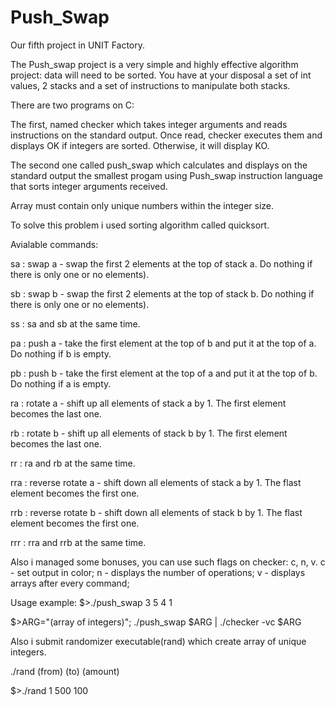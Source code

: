 # Push_Swap

Our fifth project in UNIT Factory.

The Push_swap project is a very simple and highly effective algorithm project: data will need to be sorted. You have at your disposal a set of int values, 2 stacks and a set of instructions to manipulate both stacks.

There are two programs on C:

The first, named checker which takes integer arguments and reads instructions on the standard output. Once read, checker executes them and displays OK if integers are sorted. Otherwise, it will display KO.

The second one called push_swap which calculates and displays on the standard output the smallest progam using Push_swap instruction language that sorts integer arguments received.

Array must contain only unique numbers within the integer size.

To solve this problem i used sorting algorithm called quicksort.

Avialable commands:

sa : swap a - swap the first 2 elements at the top of stack a. Do nothing if there is only one or no elements).

sb : swap b - swap the first 2 elements at the top of stack b. Do nothing if there is only one or no elements).

ss : sa and sb at the same time.

pa : push a - take the first element at the top of b and put it at the top of a. Do nothing if b is empty.

pb : push b - take the first element at the top of a and put it at the top of b. Do nothing if a is empty.

ra : rotate a - shift up all elements of stack a by 1. The first element becomes the last one.

rb : rotate b - shift up all elements of stack b by 1. The first element becomes the last one.

rr : ra and rb at the same time.

rra : reverse rotate a - shift down all elements of stack a by 1. The flast element becomes the first one.

rrb : reverse rotate b - shift down all elements of stack b by 1. The flast element becomes the first one.

rrr : rra and rrb at the same time.

Also i managed some bonuses, you can use such flags on checker: c, n, v.
c - set output in color;
n - displays the number of operations;
v - displays arrays after every command;

Usage example:
$>./push_swap 3 5 4 1

$>ARG="(array of integers)"; ./push_swap $ARG | ./checker -vc $ARG

Also i submit randomizer executable(rand) which create array of unique integers.

./rand (from) (to) (amount)

$>./rand 1 500 100

